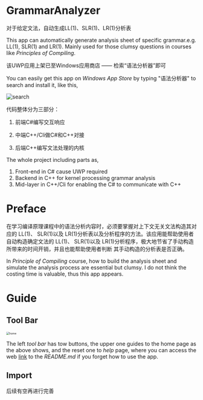 # GrammarAnalyzer
对于给定文法，自动生成LL(1)、SLR(1)、LR(1)分析表

This app can automatically generate analysis sheet of specific grammar.e.g. LL(1), SLR(1) and LR(1). Mainly used for those clumsy questions in courses like *Principles of Compiling*.

该UWP应用上架已至Windows应用商店 —— 检索“语法分析器”即可

You can easily get this app on *Windows App Store* by typing "语法分析器" to search and install it, like this,

![search](C:\Users\livew\Desktop\App\search.png)

代码整体分为三部分：

1. 前端C#编写交互响应

2. 中端C++/Cli做C#和C++对接

3. 后端C++编写文法处理的内核

The whole project including parts as,

1. Front-end in C# cause UWP required
2. Backend in C++ for kernel processing grammar analysis
3. Mid-layer in C++/Cli for enabling the C# to communicate with C++

# Preface
在学习编译原理课程中的语法分析内容时，必须要掌握对上下文无关文法构造其对应的 LL(1)、 SLR(1)以及 LR(1)分析表以及分析程序的方法。该应用能帮助使用者自动构造确定文法的 LL(1)、 SLR(1)以及 LR(1)分析程序，极大地节省了手动构造所带来的时间开销，并且也能帮助使用者判断 其手动构造的分析表是否正确。

In *Principle of Compiling* course, how to build the analysis sheet and simulate the analysis process are essential but clumsy. I do not think the costing time is valuable, thus this app appears.

# Guide

## Tool Bar

<img src="C:\Users\livew\Desktop\App\home.png" alt="home" style="zoom:50%;" />

The left *tool bar* has tow buttons, the upper one guides to the home page as the above shows, and the reset one to *help* page, where you can access the web [link](https://github.com/ilo5u/GrammarAnalyzer) to the *README.md* if you forget how to use the app.

## Import



后续有空再进行完善

